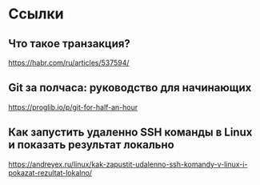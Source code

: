 # Ссылки

## Что такое транзакция?

https://habr.com/ru/articles/537594/

## Git за полчаса: руководство для начинающих
https://proglib.io/p/git-for-half-an-hour

## Как запустить удаленно SSH команды в Linux и показать результат локально
https://andreyex.ru/linux/kak-zapustit-udalenno-ssh-komandy-v-linux-i-pokazat-rezultat-lokalno/